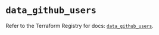 # `data_github_users`

Refer to the Terraform Registry for docs: [`data_github_users`](https://registry.terraform.io/providers/integrations/github/6.2.0/docs/data-sources/users).
